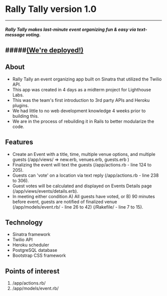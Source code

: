 # Rally Tally version 1.0 
---
##### Rally Tally makes last-minute event organizing fun & easy via text-message voting.
#####[(We're deployed!)](http://rallytally.herokuapp.com)
-
## About
- Rally Tally an event organizing app built on Sinatra that utilized the Twilio API.
- This app was created in 4 days as a midterm project for Lighthouse Labs.
- This was the team's first introduction to 3rd party APIs and Heroku plugins.
- We had little to no web development knowledge 4 weeks prior to building this.
- We are in the process of rebuilding it in Rails to better modularize the code.

## Features
- Create an Event with a title, time, multiple venue options, and multiple guests (/app/views/ => new.erb, venues.erb, guests.erb )
- Finalizing the event will text the guests (/app/actions.rb - line 124 to 205).
- Guests can 'vote' on a location via text reply (/app/actions.rb - line 238 to 306).
- Guest votes will be calculated and displayed on Events Details page (/app/views/events/details.erb).
- In meeting either condition A) All guests have voted, or B) 90 minutes before event, guests are notified of finalized venue (/app/models/event.rb/ - line 26 to 42)  (/Rakefile/ - line 7 to 15).

## Technology
- Sinatra framework
- Twilio API
- Heroku scheduler 
- PostgreSQL database
- Bootstrap CSS framework

## Points of interest
1. /app/actions.rb/
2. /app/models/event.rb/